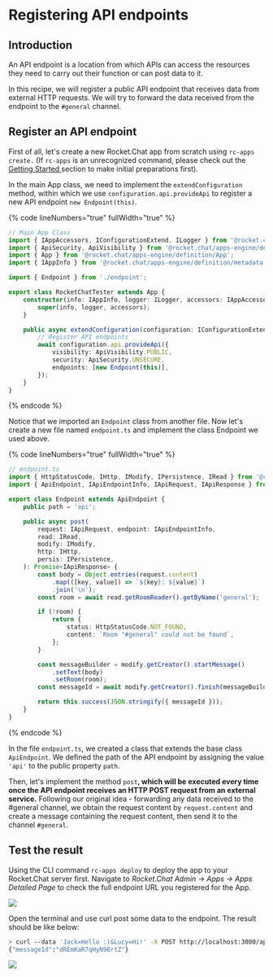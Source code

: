 # Registering API endpoints

## Introduction

An API endpoint is a location from which APIs can access the resources they need to carry out their function or can post data to it.

In this recipe, we will register a public API endpoint that receives data from external HTTP requests. We will try to forward the data received from the endpoint to the `#general` channel.

## Register an API endpoint

First of all, let's create a new Rocket.Chat app from scratch using `rc-apps create.` (If `rc-apps` is an unrecognized command, please check out the [Getting Started ](https://developer.rocket.chat/apps-engine/getting-started)section to make initial preparations first).

In the main App class, we need to implement the `extendConfiguration` method, within which we use `configuration.api.provideApi` to register a new API endpoint `new Endpoint(this)`.

{% code lineNumbers="true" fullWidth="true" %}
```typescript
// Main App Class
import { IAppAccessors, IConfigurationExtend, ILogger } from '@rocket.chat/apps-engine/definition/accessors';
import { ApiSecurity, ApiVisibility } from '@rocket.chat/apps-engine/definition/api';
import { App } from '@rocket.chat/apps-engine/definition/App';
import { IAppInfo } from '@rocket.chat/apps-engine/definition/metadata';

import { Endpoint } from './endpoint';

export class RocketChatTester extends App {
    constructor(info: IAppInfo, logger: ILogger, accessors: IAppAccessors) {
        super(info, logger, accessors);
    }

    public async extendConfiguration(configuration: IConfigurationExtend) {
        // Register API endpoints
        await configuration.api.provideApi({
            visibility: ApiVisibility.PUBLIC,
            security: ApiSecurity.UNSECURE,
            endpoints: [new Endpoint(this)],
        });
    }
}
```
{% endcode %}

Notice that we imported an `Endpoint` class from another file. Now let's create a new file named `endpoint.ts` and implement the class Endpoint we used above.

{% code lineNumbers="true" fullWidth="true" %}
```typescript
// endpoint.ts
import { HttpStatusCode, IHttp, IModify, IPersistence, IRead } from '@rocket.chat/apps-engine/definition/accessors';
import { ApiEndpoint, IApiEndpointInfo, IApiRequest, IApiResponse } from '@rocket.chat/apps-engine/definition/api';

export class Endpoint extends ApiEndpoint {
    public path = 'api';

    public async post(
        request: IApiRequest, endpoint: IApiEndpointInfo, 
        read: IRead, 
        modify: IModify, 
        http: IHttp, 
        persis: IPersistence,
    ): Promise<IApiResponse> {
        const body = Object.entries(request.content)
            .map(([key, value]) => `${key}: ${value}`)
            .join('\n');
        const room = await read.getRoomReader().getByName('general');

        if (!room) {
            return {
                status: HttpStatusCode.NOT_FOUND,
                content: `Room "#general" could not be found`,
            };
        }

        const messageBuilder = modify.getCreator().startMessage()
            .setText(body)
            .setRoom(room);
        const messageId = await modify.getCreator().finish(messageBuilder);

        return this.success(JSON.stringify({ messageId }));
    }
}
```
{% endcode %}

In the file `endpoint.ts`, we created a class that extends the base class `ApiEndpoint`. We defined the path of the API endpoint by assigning the value `'api'` to the public property `path`.

Then, let's implement the method `post`**, which will be executed every time once the API endpoint receives an HTTP POST request from an external service.** Following our original idea - forwarding any data received to the #general channel, we obtain the request content by `request.content` and create a message containing the request content, then send it to the channel `#general`.

## Test the result

Using the CLI command `rc-apps deploy` to deploy the app to your Rocket.Chat server first. Navigate to _Rocket.Chat Admin -> Apps -> Apps Detailed Page_ to check the full endpoint URL you registered for the App.

![](<../../.gitbook/assets/image (19) (1).png>)

Open the terminal and use curl post some data to the endpoint. The result should be like below:

```bash
> curl --data 'Jack=Hello :)&Lucy=Hi!' -X POST http://localhost:3000/api/apps/public/bc4dd4a1-bf9b-408e-83a4-aba7eba0bf02/api
{"messageId":"dREmKaR7qHyN98rtZ"}
```

![](<../../.gitbook/assets/image (20).png>)
